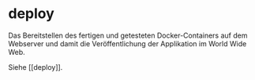 # deploy

Das Bereitstellen des fertigen und getesteten Docker-Containers auf dem Webserver und damit die Veröffentlichung der Applikation im World Wide Web.

Siehe [[deploy]].
